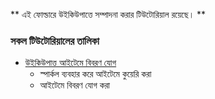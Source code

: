 ** এই ফোল্ডারে উইকিউপাত্তে সম্পাদনা করার টিউটোরিয়াল রয়েছে। **

### সকল টিউটোরিয়ালের তালিকা
* [উইকিউপাত্ত আইটেমে বিবরণ যোগ](wikidata_edit_descriptions.ipynb)
  * স্পার্কল ব্যবহার করে আইটেমে কুয়েরি করা
  * আইটেমে বিবরণ যোগ করা
